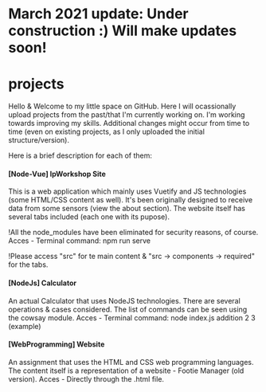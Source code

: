 
# March 2021 update: Under construction :) Will make updates soon!

# projects

Hello & Welcome to my little space on GitHub.
Here I will ocassionally upload projects from the past/that I'm currently working on.
I'm working towards improving my skills. Additional changes might occur from time to time (even on existing projects, as I only uploaded the initial structure/version).

Here is a brief description for each of them:


#### [Node-Vue] IpWorkshop Site

This is a web application which mainly uses Vuetify and JS technologies (some HTML/CSS content as well).
It's been originally designed to receive data from some sensors (view the about section).
The website itself has several tabs included (each one with its pupose).

!All the node_modules have been eliminated for security reasons, of course.
Acces - Terminal command: npm run serve

!Please access "src" for te main content & "src -> components -> required" for the tabs.



#### [NodeJs] Calculator

An actual Calculator that uses NodeJS technologies. There are several operations & cases considered. 
The list of commands can be seen using the cowsay module.
Acces - Terminal command: node index.js addition 2 3 (example)



#### [WebProgramming] Website

An assignment that uses the HTML and CSS web programming languages.
The content itself is a representation of a website - Footie Manager (old version).
Acces - Directly through the .html file.

